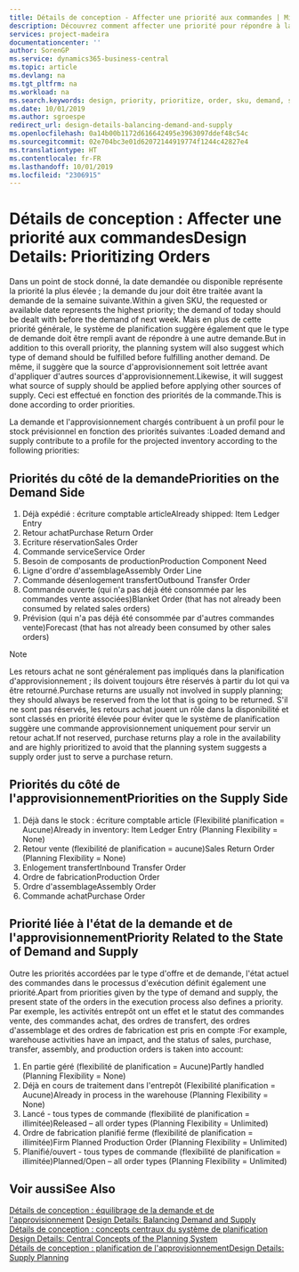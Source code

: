 ```yaml
---
title: Détails de conception - Affecter une priorité aux commandes | Microsoft Docs
description: Découvrez comment affecter une priorité pour répondre à la demande et l'approvisionnement.
services: project-madeira
documentationcenter: ''
author: SorenGP
ms.service: dynamics365-business-central
ms.topic: article
ms.devlang: na
ms.tgt_pltfrm: na
ms.workload: na
ms.search.keywords: design, priority, prioritize, order, sku, demand, supply
ms.date: 10/01/2019
ms.author: sgroespe
redirect_url: design-details-balancing-demand-and-supply
ms.openlocfilehash: 0a14b00b1172d616642495e3963097ddef48c54c
ms.sourcegitcommit: 02e704bc3e01d62072144919774f1244c42827e4
ms.translationtype: HT
ms.contentlocale: fr-FR
ms.lasthandoff: 10/01/2019
ms.locfileid: "2306915"
---
```

# <a name="design-details-prioritizing-orders"></a><span data-ttu-id="13b71-103">Détails de conception : Affecter une priorité aux commandes</span><span class="sxs-lookup"><span data-stu-id="13b71-103">Design Details: Prioritizing Orders</span></span>
<span data-ttu-id="13b71-104">Dans un point de stock donné, la date demandée ou disponible représente la priorité la plus élevée ; la demande du jour doit être traitée avant la demande de la semaine suivante.</span><span class="sxs-lookup"><span data-stu-id="13b71-104">Within a given SKU, the requested or available date represents the highest priority; the demand of today should be dealt with before the demand of next week.</span></span> <span data-ttu-id="13b71-105">Mais en plus de cette priorité générale, le système de planification suggère également que le type de demande doit être rempli avant de répondre à une autre demande.</span><span class="sxs-lookup"><span data-stu-id="13b71-105">But in addition to this overall priority, the planning system will also suggest which type of demand should be fulfilled before fulfilling another demand.</span></span> <span data-ttu-id="13b71-106">De même, il suggère que la source d'approvisionnement soit lettrée avant d'appliquer d'autres sources d'approvisionnement.</span><span class="sxs-lookup"><span data-stu-id="13b71-106">Likewise, it will suggest what source of supply should be applied before applying other sources of supply.</span></span> <span data-ttu-id="13b71-107">Ceci est effectué en fonction des priorités de la commande.</span><span class="sxs-lookup"><span data-stu-id="13b71-107">This is done according to order priorities.</span></span>  

<span data-ttu-id="13b71-108">La demande et l'approvisionnement chargés contribuent à un profil pour le stock prévisionnel en fonction des priorités suivantes :</span><span class="sxs-lookup"><span data-stu-id="13b71-108">Loaded demand and supply contribute to a profile for the projected inventory according to the following priorities:</span></span>  

## <a name="priorities-on-the-demand-side"></a><span data-ttu-id="13b71-109">Priorités du côté de la demande</span><span class="sxs-lookup"><span data-stu-id="13b71-109">Priorities on the Demand Side</span></span>  
1. <span data-ttu-id="13b71-110">Déjà expédié : écriture comptable article</span><span class="sxs-lookup"><span data-stu-id="13b71-110">Already shipped: Item Ledger Entry</span></span>  
2. <span data-ttu-id="13b71-111">Retour achat</span><span class="sxs-lookup"><span data-stu-id="13b71-111">Purchase Return Order</span></span>  
3. <span data-ttu-id="13b71-112">Ecriture réservation</span><span class="sxs-lookup"><span data-stu-id="13b71-112">Sales Order</span></span>  
4. <span data-ttu-id="13b71-113">Commande service</span><span class="sxs-lookup"><span data-stu-id="13b71-113">Service Order</span></span>  
5. <span data-ttu-id="13b71-114">Besoin de composants de production</span><span class="sxs-lookup"><span data-stu-id="13b71-114">Production Component Need</span></span>  
6. <span data-ttu-id="13b71-115">Ligne d'ordre d'assemblage</span><span class="sxs-lookup"><span data-stu-id="13b71-115">Assembly Order Line</span></span>  
7. <span data-ttu-id="13b71-116">Commande désenlogement transfert</span><span class="sxs-lookup"><span data-stu-id="13b71-116">Outbound Transfer Order</span></span>  
8. <span data-ttu-id="13b71-117">Commande ouverte (qui n'a pas déjà été consommée par les commandes vente associées)</span><span class="sxs-lookup"><span data-stu-id="13b71-117">Blanket Order (that has not already been consumed by related sales orders)</span></span>  
9. <span data-ttu-id="13b71-118">Prévision (qui n'a pas déjà été consommée par d'autres commandes vente)</span><span class="sxs-lookup"><span data-stu-id="13b71-118">Forecast (that has not already been consumed by other sales orders)</span></span>  

> [!NOTE]  
>  <span data-ttu-id="13b71-119">Les retours achat ne sont généralement pas impliqués dans la planification d'approvisionnement ; ils doivent toujours être réservés à partir du lot qui va être retourné.</span><span class="sxs-lookup"><span data-stu-id="13b71-119">Purchase returns are usually not involved in supply planning; they should always be reserved from the lot that is going to be returned.</span></span> <span data-ttu-id="13b71-120">S'il ne sont pas réservés, les retours achat jouent un rôle dans la disponibilité et sont classés en priorité élevée pour éviter que le système de planification suggère une commande approvisionnement uniquement pour servir un retour achat.</span><span class="sxs-lookup"><span data-stu-id="13b71-120">If not reserved, purchase returns play a role in the availability and are highly prioritized to avoid that the planning system suggests a supply order just to serve a purchase return.</span></span>  

## <a name="priorities-on-the-supply-side"></a><span data-ttu-id="13b71-121">Priorités du côté de l'approvisionnement</span><span class="sxs-lookup"><span data-stu-id="13b71-121">Priorities on the Supply Side</span></span>  
1. <span data-ttu-id="13b71-122">Déjà dans le stock : écriture comptable article (Flexibilité planification = Aucune)</span><span class="sxs-lookup"><span data-stu-id="13b71-122">Already in inventory: Item Ledger Entry (Planning Flexibility = None)</span></span>  
2. <span data-ttu-id="13b71-123">Retour vente (flexibilité de planification = aucune)</span><span class="sxs-lookup"><span data-stu-id="13b71-123">Sales Return Order (Planning Flexibility = None)</span></span>  
3. <span data-ttu-id="13b71-124">Enlogement transfert</span><span class="sxs-lookup"><span data-stu-id="13b71-124">Inbound Transfer Order</span></span>  
4. <span data-ttu-id="13b71-125">Ordre de fabrication</span><span class="sxs-lookup"><span data-stu-id="13b71-125">Production Order</span></span>  
5. <span data-ttu-id="13b71-126">Ordre d'assemblage</span><span class="sxs-lookup"><span data-stu-id="13b71-126">Assembly Order</span></span>  
6. <span data-ttu-id="13b71-127">Commande achat</span><span class="sxs-lookup"><span data-stu-id="13b71-127">Purchase Order</span></span>  

## <a name="priority-related-to-the-state-of-demand-and-supply"></a><span data-ttu-id="13b71-128">Priorité liée à l'état de la demande et de l'approvisionnement</span><span class="sxs-lookup"><span data-stu-id="13b71-128">Priority Related to the State of Demand and Supply</span></span>  
<span data-ttu-id="13b71-129">Outre les priorités accordées par le type d'offre et de demande, l'état actuel des commandes dans le processus d'exécution définit également une priorité.</span><span class="sxs-lookup"><span data-stu-id="13b71-129">Apart from priorities given by the type of demand and supply, the present state of the orders in the execution process also defines a priority.</span></span> <span data-ttu-id="13b71-130">Par exemple, les activités entrepôt ont un effet et le statut des commandes vente, des commandes achat, des ordres de transfert, des ordres d'assemblage et des ordres de fabrication est pris en compte :</span><span class="sxs-lookup"><span data-stu-id="13b71-130">For example, warehouse activities have an impact, and the status of sales, purchase, transfer, assembly, and production orders is taken into account:</span></span>  

1. <span data-ttu-id="13b71-131">En partie géré (flexibilité de planification = Aucune)</span><span class="sxs-lookup"><span data-stu-id="13b71-131">Partly handled (Planning Flexibility = None)</span></span>  
2. <span data-ttu-id="13b71-132">Déjà en cours de traitement dans l'entrepôt (Flexibilité planification = Aucune)</span><span class="sxs-lookup"><span data-stu-id="13b71-132">Already in process in the warehouse (Planning Flexibility = None)</span></span>  
3. <span data-ttu-id="13b71-133">Lancé - tous types de commande (flexibilité de planification = illimitée)</span><span class="sxs-lookup"><span data-stu-id="13b71-133">Released – all order types (Planning Flexibility = Unlimited)</span></span>  
4. <span data-ttu-id="13b71-134">Ordre de fabrication planifié ferme (flexibilité de planification = illimitée)</span><span class="sxs-lookup"><span data-stu-id="13b71-134">Firm Planned Production Order (Planning Flexibility = Unlimited)</span></span>  
5. <span data-ttu-id="13b71-135">Planifié/ouvert - tous types de commande (flexibilité de planification = illimitée)</span><span class="sxs-lookup"><span data-stu-id="13b71-135">Planned/Open – all order types (Planning Flexibility = Unlimited)</span></span>  

## <a name="see-also"></a><span data-ttu-id="13b71-136">Voir aussi</span><span class="sxs-lookup"><span data-stu-id="13b71-136">See Also</span></span>  
<span data-ttu-id="13b71-137">[Détails de conception : équilibrage de la demande et de l'approvisionnement](design-details-balancing-demand-and-supply.md) </span><span class="sxs-lookup"><span data-stu-id="13b71-137">[Design Details: Balancing Demand and Supply](design-details-balancing-demand-and-supply.md) </span></span>  
<span data-ttu-id="13b71-138">[Détails de conception : concepts centraux du système de planification](design-details-central-concepts-of-the-planning-system.md) </span><span class="sxs-lookup"><span data-stu-id="13b71-138">[Design Details: Central Concepts of the Planning System](design-details-central-concepts-of-the-planning-system.md) </span></span>  
[<span data-ttu-id="13b71-139">Détails de conception : planification de l'approvisionnement</span><span class="sxs-lookup"><span data-stu-id="13b71-139">Design Details: Supply Planning</span></span>](design-details-supply-planning.md)
